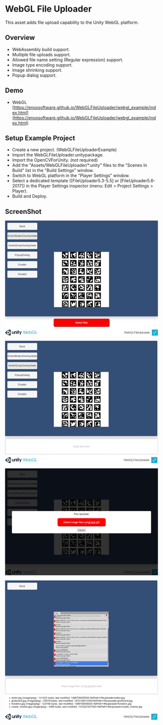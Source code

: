 WebGL File Uploader
====================

This asset adds file upload capability to the Unity WebGL platform.

Overview
-----
* WebAssembly build support.
* Multiple file uploads support.
* Allowed file name setting (Regular expression) support.
* Image type encoding support.
* Image shrinking support.
* Popup dialog support.


Demo
-----
* WebGL [https://enoxsoftware.github.io/WebGLFileUploader/webgl_example/index.html](https://enoxsoftware.github.io/WebGLFileUploader/webgl_example/index.html)


Setup Example Project
-----
* Create a new project. (WebGLFileUploaderExample)
* Import the WebGLFileUploader.unitypackage.
* Import the OpenCVForUnity. (not required)
* Add the "Assets/WebGLFileUploader/*.unity" files to the "Scenes In Build" list in the "Build Settings" window.
* Switch to WebGL platform in the "Player Settings" window.
* Select a dedicated template ([FileUploader5.3-5.5] or [FileUploader5.6-2017]) in the Player Settings inspector (menu: Edit > Project Settings > Player).
* Build and Deploy.


ScreenShot
-----
![screenshot01.jpg](screenshot01.jpg) 

![screenshot02.jpg](screenshot02.jpg) 

![screenshot03.jpg](screenshot03.jpg) 

![screenshot04.jpg](screenshot04.jpg) 


